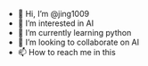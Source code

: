 - 👋 Hi, I’m @jing1009
- 👀 I’m interested in AI
- 🌱 I’m currently learning python
- 💞️ I’m looking to collaborate on AI
- 📫 How to reach me in this

<!---
jing1009/jing1009 is a ✨ special ✨ repository because its `README.md` (this file) appears on your GitHub profile.
You can click the Preview link to take a look at your changes.
--->
